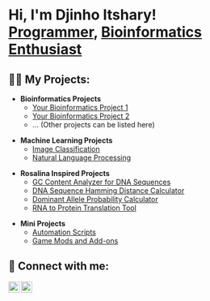 <h1>Hi, I'm Djinho Itshary! <br/><a href="https://github.com/Djinho/Djinho.github.io">Programmer</a>, <a href="https://www.linkedin.com/in/djinhoitshary/">Bioinformatics Enthusiast</a></h1>

<h2>👨‍💻 My Projects:</h2>

<!-- Bioinformatics Projects -->
- <b>Bioinformatics Projects</b>
  - [Your Bioinformatics Project 1](https://github.com/Djinho/Djinho.github.io/BioinformaticsProject1)
  - [Your Bioinformatics Project 2](https://github.com/Djinho/Djinho.github.io/BioinformaticsProject2)
  - ... (Other projects can be listed here)

<!-- Machine Learning Projects -->
- <b>Machine Learning Projects</b>
  - [Image Classification](https://github.com/Djinho/Djinho.github.io/ImageClassification)
  - [Natural Language Processing](https://github.com/Djinho/Djinho.github.io/NLPProjects)

<!-- Rosalina Inspired Projects -->
- <b>Rosalina Inspired Projects</b>
  - [GC Content Analyzer for DNA Sequences](https://github.com/Djinho/Djinho.github.io/tree/main/Djinho.github.io/GC_Content_Analyzer)
  - [DNA Sequence Hamming Distance Calculator](https://github.com/Djinho/Djinho.github.io/tree/main/DNA%20Sequence%20Hamming%20Distance%20Calculator)
  - [Dominant Allele Probability Calculator](https://github.com/Djinho/Djinho.github.io/DominantAlleleProbability)
  - [RNA to Protein Translation Tool](https://github.com/Djinho/Djinho.github.io/RNAtoProteinTranslator)

<!-- Mini Projects -->
- <b>Mini Projects</b>
  - [Automation Scripts](https://github.com/Djinho/Djinho.github.io/AutomationScripts)
  - [Game Mods and Add-ons](https://github.com/Djinho/Djinho.github.io/GameMods)

<h2> 🤳 Connect with me:</h2>

<!-- Social Media Icons -->
[<img align="left" alt="DjinhoItshary | LinkedIn" width="22px" src="https://cdn.jsdelivr.net/npm/simple-icons@v3/icons/linkedin.svg" />][linkedin]
[<img align="left" alt="DjinhoItshary | Instagram" width="22px" src="https://cdn.jsdelivr.net/npm/simple-icons@v3/icons/instagram.svg" />][instagram]

<!-- Social Media Links -->
[instagram]: https://www.instagram.com/DjinhoItshary/
[linkedin]: https://linkedin.com/in/DjinhoItshary

<!--
**DjinhoItshary/DjinhoItshary** is a ✨ _special_ ✨ repository because its `README.md` (this file) appears on your GitHub profile.

Here are some ideas to get you started:

- 🔭 I’m currently working on ...
- 🌱 I’m currently learning ...
- 👯 I’m looking to collaborate on ...
- 🤔 I’m looking for help with ...
- 💬 Ask me about ...
- 📫 How to reach me: ...
- 😄 Pronouns: ...
- ⚡ Fun fact: ...
-->
